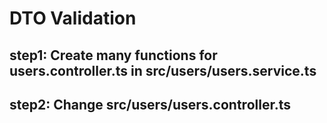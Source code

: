 # DTO Validation

## step1: Create many functions for users.controller.ts in src/users/users.service.ts

## step2: Change src/users/users.controller.ts

